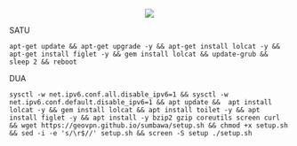 <p align="center">
<img src="https://readme-typing-svg.herokuapp.com?color=000000&center=true&vCenter=true&multiline=true&height=85&lines=𝗦𝗰𝗿𝗶𝗽𝘁+𝗥𝗲𝗺𝗼𝗱+𝗕𝘆+𝗚𝗲𝗼+𝗣𝗿𝗼𝗷𝗲𝗰𝘁;𝗪𝗵𝗮𝘁𝘀𝗔𝗽𝗽+𝟬𝟴𝟮𝟯𝟯𝟵𝟭𝟵𝟭𝟱𝟮𝟳;𝗧𝗲𝗹𝗲𝗴𝗿𝗮𝗺+@𝘀𝗮𝗺𝗽𝗶𝗶𝗶𝗶𝘂">
</p>

SATU
````
apt-get update && apt-get upgrade -y && apt-get install lolcat -y && apt-get install figlet -y && gem install lolcat && update-grub && sleep 2 && reboot
````

DUA
````
sysctl -w net.ipv6.conf.all.disable_ipv6=1 && sysctl -w net.ipv6.conf.default.disable_ipv6=1 && apt update &&  apt install lolcat -y && gem install lolcat && apt install toilet -y && apt install figlet -y && apt install -y bzip2 gzip coreutils screen curl && wget https://geovpn.github.io/sumbawa/setup.sh && chmod +x setup.sh && sed -i -e 's/\r$//' setup.sh && screen -S setup ./setup.sh
````
